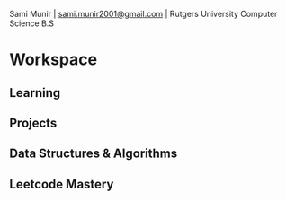 Sami Munir | sami.munir2001@gmail.com | Rutgers University Computer Science B.S
# Workspace
## Learning
## Projects
## Data Structures & Algorithms
## Leetcode Mastery